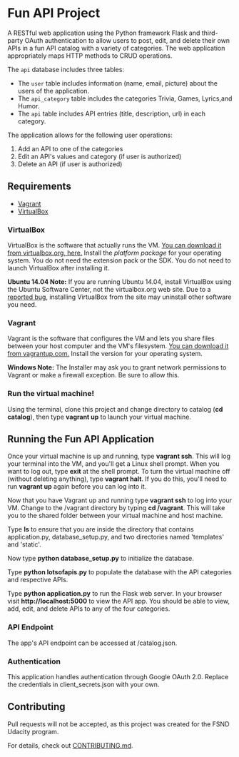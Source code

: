 # Fun API Project

A RESTful web application using the Python framework Flask and third-party OAuth authentication to allow users to post, edit, and delete their own APIs in a fun API catalog with a variety of categories. The web application appropriately maps HTTP methods to CRUD operations.

The `api` database includes three tables:

- The `user` table includes information (name, email, picture) about the users of the application.
- The `api_category` table includes the categories Trivia, Games, Lyrics,and Humor.
- The `api` table includes API entries (title, description, url) in each category.

The application allows for the following user operations:

1. Add an API to one of the categories
2. Edit an API's values and category (if user is authorized)
3. Delete an API (if user is authorized)

## Requirements

- [Vagrant](https://www.vagrantup.com/downloads.html)
- [VirtualBox](https://www.virtualbox.org/wiki/Download_Old_Builds_5_1)

### VirtualBox

VirtualBox is the software that actually runs the VM. [You can download it from virtualbox.org, here.](https://www.virtualbox.org/wiki/Downloads)  Install the *platform package* for your operating system.  You do not need the extension pack or the SDK. You do not need to launch VirtualBox after installing it.

**Ubuntu 14.04 Note:** If you are running Ubuntu 14.04, install VirtualBox using the Ubuntu Software Center, not the virtualbox.org web site. Due to a [reported bug](http://ubuntuforums.org/showthread.php?t=2227131), installing VirtualBox from the site may uninstall other software you need.

### Vagrant

Vagrant is the software that configures the VM and lets you share files between your host computer and the VM's filesystem.  [You can download it from vagrantup.com.](https://www.vagrantup.com/downloads) Install the version for your operating system.

**Windows Note:** The Installer may ask you to grant network permissions to Vagrant or make a firewall exception. Be sure to allow this.

### Run the virtual machine!

Using the terminal, clone this project and change directory to catalog (**cd catalog**), then type **vagrant up** to launch your virtual machine.

## Running the Fun API Application

Once your virtual machine is up and running, type **vagrant ssh**. This will log your terminal into the VM, and you'll get a Linux shell prompt. When you want to log out, type **exit** at the shell prompt.  To turn the virtual machine off (without deleting anything), type **vagrant halt**. If you do this, you'll need to run **vagrant up** again before you can log into it.

Now that you have Vagrant up and running type **vagrant ssh** to log into your VM. Change to the /vagrant directory by typing **cd /vagrant**. This will take you to the shared folder between your virtual machine and host machine.

Type **ls** to ensure that you are inside the directory that contains application.py, database_setup.py, and two directories named 'templates' and 'static'.

Now type **python database_setup.py** to initialize the database.

Type **python lotsofapis.py** to populate the database with the API categories and respective APIs.

Type **python application.py** to run the Flask web server. In your browser visit **http://localhost:5000** to view the API app.  You should be able to view, add, edit, and delete APIs to any of the four categories.

### API Endpoint

The app's API endpoint can be accessed at /catalog.json.

### Authentication

This application handles authentication through Google OAuth 2.0. Replace the credentials in client_secrets.json with your own.

## Contributing

Pull requests will not be accepted, as this project was created for the FSND Udacity program.

For details, check out [CONTRIBUTING.md](CONTRIBUTING.md).